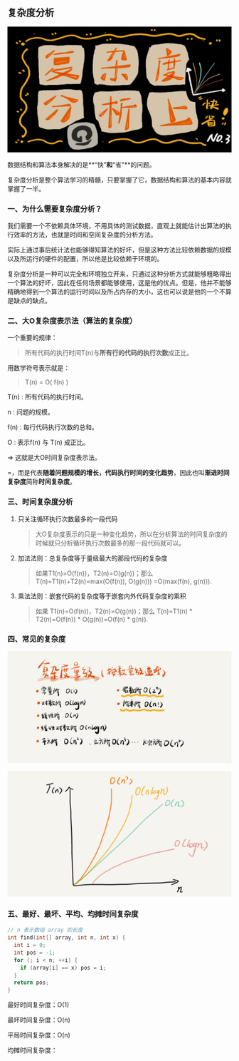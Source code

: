

## 复杂度分析



![image-20181007103533172](./assets/image-20181007103533172.png)



数据结构和算法本身解决的是**“快”**和**“省”**的问题。

复杂度分析是整个算法学习的精髓，只要掌握了它，数据结构和算法的基本内容就掌握了一半。

### 一、为什么需要复杂度分析？

我们需要一个不依赖具体环境，不用具体的测试数据，直观上就能估计出算法的执行效率的方法，也就是时间和空间复杂度的分析方法。

实际上通过事后统计法也能够得知算法的好坏，但是这种方法比较依赖数据的规模以及所运行的硬件的配置，所以他是比较依赖于环境的。

复杂度分析是一种可以完全和环境独立开来，只通过这种分析方式就能够粗略得出一个算法的好坏，因此在任何场景都能够使用，这是他的优点。但是，他并不能够精确地得到一个算法的运行时间以及所占内存的大小，这也可以说是他的一个不算是缺点的缺点。



### 二、大O复杂度表示法（算法的复杂度）

一个重要的规律：

> 所有代码的执行时间T(n)与**所有行的代码的执行次数**成正比。

用数学符号表示就是：

> T(n) = O( f(n) )

T(n) : 所有代码的执行时间。

n : 问题的规模。

f(n) : 每行代码执行次数的总和。

O : 表示f(n) 与 T(n) 成正比。

=> 这就是大O时间复杂度表示法。

=，而是代表**随着问题规模的增长，代码执行时间的变化趋势**，因此也叫**渐进时间复杂度**简称**时间复杂度**。



### 三、时间复杂度分析

1. 只关注循环执行次数最多的一段代码

   >  大O复杂度表示的只是一种变化趋势，所以在分析算法的时间复杂度的时候就只分析循环执行次数最多的那一段代码就可以。

2. 加法法则：总复杂度等于量级最大的那段代码的复杂度

   >  如果T1(n)=O(f(n))，T2(n)=O(g(n))；那么 T(n)=T1(n)+T2(n)=max(O(f(n)), O(g(n))) =O(max(f(n), g(n))).

3. 乘法法则：嵌套代码的复杂度等于嵌套内外代码复杂度的乘积

   > 如果 T1(n)=O(f(n))，T2(n)=O(g(n))；那么 T(n)=T1(n) * T2(n)=O(f(n)) * O(g(n))=O(f(n) * g(n)).



### 四、常见的复杂度

![3723793cc5c810e9d5b06bc95325bf0a](./assets/3723793cc5c810e9d5b06bc95325bf0a.jpg)

![497a3f120b7debee07dc0d03984faf04](./assets/497a3f120b7debee07dc0d03984faf04.jpg)

### 五、最好、最坏、平均、均摊时间复杂度

```c
// n 表示数组 array 的长度
int find(int[] array, int n, int x) {
  int i = 0;
  int pos = -1;
  for (; i < n; ++i) {
    if (array[i] == x) pos = i;
  }
  return pos;
}
```

最好时间复杂度：O(1)

最坏时间复杂度：O(n)

平局时间复杂度：O(n)

均摊时间复杂度：

